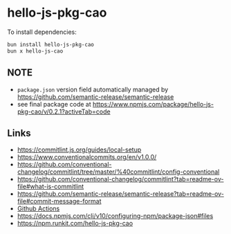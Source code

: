 # hello-js-pkg-cao

To install dependencies:

```bash
bun install hello-js-pkg-cao
bun x hello-js-cao
```

## NOTE

* `package.json` version field automatically managed by https://github.com/semantic-release/semantic-release
* see final package code at https://www.npmjs.com/package/hello-js-pkg-cao/v/0.2.1?activeTab=code

## Links

- https://commitlint.js.org/guides/local-setup
- https://www.conventionalcommits.org/en/v1.0.0/
- https://github.com/conventional-changelog/commitlint/tree/master/%40commitlint/config-conventional
- https://github.com/conventional-changelog/commitlint?tab=readme-ov-file#what-is-commitlint
- https://github.com/semantic-release/semantic-release?tab=readme-ov-file#commit-message-format
- [Github Actions](https://github.com/semantic-release/semantic-release/blob/master/docs/recipes/ci-configurations/github-actions.md)
- https://docs.npmjs.com/cli/v10/configuring-npm/package-json#files
- https://npm.runkit.com/hello-js-pkg-cao
